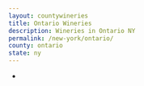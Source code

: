 ```yaml
---
layout: countywineries
title: Ontario Wineries
description: Wineries in Ontario NY
permalink: /new-york/ontario/
county: ontario
state: ny
---
```

-
